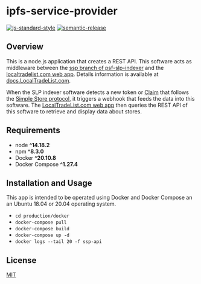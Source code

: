 # ipfs-service-provider

[![js-standard-style](https://img.shields.io/badge/code%20style-standard-brightgreen.svg)](http://standardjs.com) [![semantic-release](https://img.shields.io/badge/%20%20%F0%9F%93%A6%F0%9F%9A%80-semantic--release-e10079.svg)](https://github.com/semantic-release/semantic-release)

## Overview

This is a node.js application that creates a REST API. This software acts as middleware between the [ssp branch of psf-slp-indexer](https://github.com/Permissionless-Software-Foundation/psf-slp-indexer/tree/ssp) and the [localtradelist.com web app](https://github.com/christroutner/localtradelist.com). Details information is available at [docs.LocalTradeList.com](https://docs.localtradelist.com).

When the SLP indexer software detects a new token or [Claim](https://github.com/Permissionless-Software-Foundation/specifications/blob/master/ps008-claims.md) that follows the [Simple Store protocol](), it triggers a webhook that feeds the data into this software. The [LocalTradeList.com web app](https://localtradelist.com) then queries the REST API of this software to retrieve and display data about stores.


## Requirements

- node **^14.18.2**
- npm **^8.3.0**
- Docker **^20.10.8**
- Docker Compose **^1.27.4**

## Installation and Usage

This app is intended to be operated using Docker and Docker Compose an an Ubuntu 18.04 or 20.04 operating system.

- `cd production/docker`
- `docker-compose pull`
- `docker-compose build`
- `docker-compose up -d`
- `docker logs --tail 20 -f ssp-api`

## License

[MIT](./LICENSE.md)
